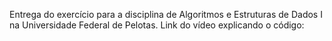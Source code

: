 Entrega do exercício para a disciplina de Algoritmos e Estruturas de Dados I na Universidade Federal de Pelotas.
Link do vídeo explicando o código:
